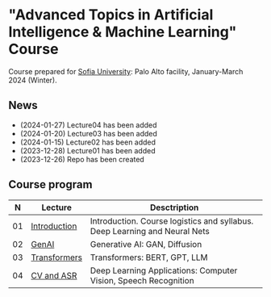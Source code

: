 # "Advanced Topics in Artificial Intelligence &amp; Machine Learning" Course
Course prepared for [Sofia University](https://www.sofia.edu): Palo Alto facility, January-March 2024 (Winter).

## News
* (2024-01-27) Lecture04 has been added
* (2024-01-20) Lecture03 has been added
* (2024-01-15) Lecture02 has been added
* (2023-12-28) Lecture01 has been added
* (2023-12-26) Repo has been created

## Course program
| N  | Lecture       | Desctription                                 | 
| -- | ------------- | -------------                                | 
| 01 | [Introduction](/lectures/lecture01_2024w.pdf)    | Introduction. Course logistics and syllabus. Deep Learning and Neural Nets |
| 02 | [GenAI](/lectures/lecture02_2024w.pdf)    | Generative AI: GAN, Diffusion |
| 03 | [Transformers](/lectures/lecture03_2024w.pdf)    | Transformers: BERT, GPT, LLM |
| 04 | [CV and ASR](/lectures/lecture04_2024w.pdf)    | Deep Learning Applications: Computer Vision, Speech Recognition |

